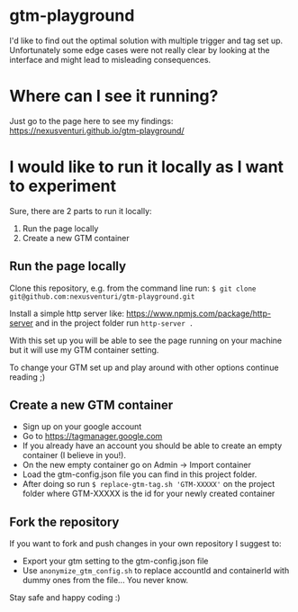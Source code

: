 # gtm-playground

I'd like to find out the optimal solution with multiple trigger and tag set up. Unfortunately some edge cases were not really clear by looking at the interface and might lead to misleading consequences.

# Where can I see it running?

Just go to the page here to see my findings:
https://nexusventuri.github.io/gtm-playground/

# I would like to run it locally as I want to experiment

Sure, there are 2 parts to run it locally:

1. Run the page locally
2. Create a new GTM container

## Run the page locally

Clone this repository, e.g. from the command line run:
`$ git clone git@github.com:nexusventuri/gtm-playground.git`

Install a simple http server like:
https://www.npmjs.com/package/http-server
and in the project folder run 
`http-server .`

With this set up you will be able to see the page running on your machine but it will use my GTM container setting.

To change your GTM set up and play around with other options continue reading ;)

## Create a new GTM container

- Sign up on your google account
- Go to https://tagmanager.google.com 
- If you already have an account you should be able to create an empty container (I believe in you!).
- On the new empty container go on Admin -> Import container 
- Load the gtm-config.json file you can find in this project folder. 
- After doing so run `$ replace-gtm-tag.sh 'GTM-XXXXX'` on the project folder where GTM-XXXXX is the id for your newly created container

## Fork the repository

If you want to fork and push changes in your own repository I suggest to: 
- Export your gtm setting to the gtm-config.json file
- Use `anonymize_gtm_config.sh` to replace accountId and containerId with dummy ones from the file... You never know.

Stay safe and happy coding :)

